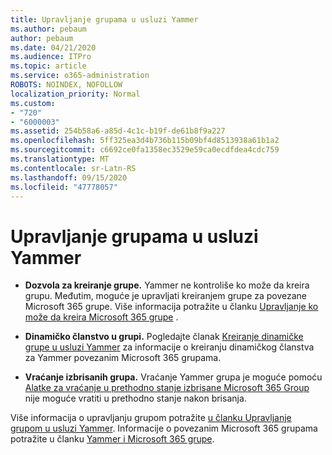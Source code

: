 ```yaml
---
title: Upravljanje grupama u usluzi Yammer
ms.author: pebaum
author: pebaum
ms.date: 04/21/2020
ms.audience: ITPro
ms.topic: article
ms.service: o365-administration
ROBOTS: NOINDEX, NOFOLLOW
localization_priority: Normal
ms.custom:
- "720"
- "6000003"
ms.assetid: 254b58a6-a85d-4c1c-b19f-de61b8f9a227
ms.openlocfilehash: 5ff325ea3d4b736b115b09bf4d8513938a61b1a2
ms.sourcegitcommit: c6692ce0fa1358ec3529e59ca0ecdfdea4cdc759
ms.translationtype: MT
ms.contentlocale: sr-Latn-RS
ms.lasthandoff: 09/15/2020
ms.locfileid: "47778057"
---
```

# <a name="manage-groups-in-yammer"></a>Upravljanje grupama u usluzi Yammer

- **Dozvola za kreiranje grupe.** Yammer ne kontroliše ko može da kreira grupu. Međutim, moguće je upravljati kreiranjem grupe za povezane Microsoft 365 grupe. Više informacija potražite u članku [Upravljanje ko može da kreira Microsoft 365 grupe](https://docs.microsoft.com/microsoft-365/admin/create-groups/manage-creation-of-groups) .

- **Dinamičko članstvo u grupi.** Pogledajte članak [Kreiranje dinamičke grupe u usluzi Yammer](https://docs.microsoft.com/yammer/manage-yammer-groups/create-a-dynamic-group) za informacije o kreiranju dinamičkog članstva za Yammer povezanim Microsoft 365 grupama.

- **Vraćanje izbrisanih grupa.** Vraćanje Yammer grupa je moguće pomoću [Alatke za vraćanje u prethodno stanje izbrisane Microsoft 365 Group](https://docs.microsoft.com/microsoft-365/admin/create-groups/restore-deleted-group) nije moguće vratiti u prethodno stanje nakon brisanja.

Više informacija o upravljanju grupom potražite [u članku Upravljanje grupom u usluzi Yammer](https://support.office.com/article/Manage-a-group-in-Yammer-6e05c6d6-5548-4c88-89cd-e6757a514ef2). Informacije o povezanim Microsoft 365 grupama potražite u članku [Yammer i Microsoft 365 grupe](https://docs.microsoft.com/yammer/manage-yammer-groups/yammer-and-office-365-groups).
  